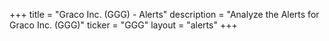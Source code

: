 +++
title = "Graco Inc. (GGG) - Alerts"
description = "Analyze the Alerts for Graco Inc. (GGG)"
ticker = "GGG"
layout = "alerts"
+++

